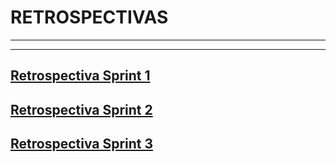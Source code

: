 # RETROSPECTIVAS
-----
-----

[Retrospectiva Sprint 1](https://github.com/SebastianRaiquenParisi/proyectoIntegradorEquipo12/blob/main/RETROsprint1.md)
-----

[Retrospectiva Sprint 2](https://github.com/SebastianRaiquenParisi/proyectoIntegradorEquipo12/blob/main/RETROsprint2.md)
-----

[Retrospectiva Sprint 3](https://github.com/SebastianRaiquenParisi/proyectoIntegradorEquipo12/blob/main/RETROsprint3.md)
-----

